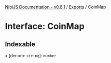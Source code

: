 [NibiJS Documentation - v0.8.1](../README.md) / [Exports](../nibijs.md) / CoinMap

# Interface: CoinMap

## Indexable

▪ [denom: `string`]: `number`
